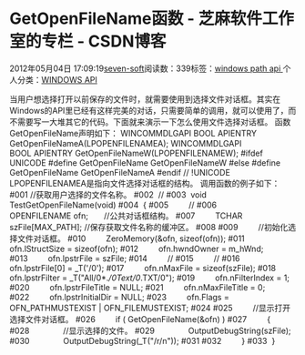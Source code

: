 
# GetOpenFileName函数 -  芝麻软件工作室的专栏 - CSDN博客


2012年05月04日 17:09:19[seven-soft](https://me.csdn.net/softn)阅读数：339标签：[windows																](https://so.csdn.net/so/search/s.do?q=windows&t=blog)[path																](https://so.csdn.net/so/search/s.do?q=path&t=blog)[api																](https://so.csdn.net/so/search/s.do?q=api&t=blog)[
							](https://so.csdn.net/so/search/s.do?q=path&t=blog)[
																					](https://so.csdn.net/so/search/s.do?q=windows&t=blog)个人分类：[WINDOWS API																](https://blog.csdn.net/softn/article/category/1130113)
[
																								](https://so.csdn.net/so/search/s.do?q=windows&t=blog)


当用户想选择打开以前保存的文件时，就需要使用到选择文件对话框。其实在Windows的API里已经有这样完美的对话，只需要简单的调用，就可以使用了，而不需要写一大堆其它的代码。下面就来演示一下怎么使用文件选择对话框。
函数GetOpenFileName声明如下：
WINCOMMDLGAPI BOOL APIENTRY GetOpenFileNameA(LPOPENFILENAMEA);
WINCOMMDLGAPI BOOL APIENTRY GetOpenFileNameW(LPOPENFILENAMEW);
\#ifdef UNICODE
\#define GetOpenFileName GetOpenFileNameW
\#else
\#define GetOpenFileName GetOpenFileNameA
\#endif // !UNICODE
LPOPENFILENAMEA是指向文件选择对话框的结构。
调用函数的例子如下：
\#001 //获取用户选择的文件名称。
\#002  //
\#003  void TestGetOpenFileName(void)
\#004  {
\#005         //
\#006         OPENFILENAME ofn;       //公共对话框结构。
\#007         TCHAR szFile[MAX_PATH]; //保存获取文件名称的缓冲区。
\#008
\#009         //初始化选择文件对话框。
\#010         ZeroMemory(&ofn, sizeof(ofn));
\#011         ofn.lStructSize = sizeof(ofn);
\#012         ofn.hwndOwner = m_hWnd;
\#013         ofn.lpstrFile = szFile;
\#014         //
\#015         //
\#016         ofn.lpstrFile[0] = _T('/0');
\#017         ofn.nMaxFile = sizeof(szFile);
\#018         ofn.lpstrFilter = _T("All/0*.*/0Text/0*.TXT/0");
\#019         ofn.nFilterIndex = 1;
\#020         ofn.lpstrFileTitle = NULL;
\#021         ofn.nMaxFileTitle = 0;
\#022         ofn.lpstrInitialDir = NULL;
\#023         ofn.Flags = OFN_PATHMUSTEXIST | OFN_FILEMUSTEXIST;
\#024
\#025         //显示打开选择文件对话框。
\#026         if ( GetOpenFileName(&ofn) )
\#027         {
\#028               //显示选择的文件。
\#029               OutputDebugString(szFile);
\#030               OutputDebugString(_T("/r/n"));
\#031
\#032         }
\#033  }


